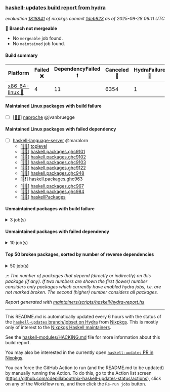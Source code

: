 ### [haskell-updates build report from hydra](https://hydra.nixos.org/jobset/nixpkgs/haskell-updates)
*evaluation [1818841](https://hydra.nixos.org/eval/1818841) of nixpkgs commit [1deb923](https://github.com/NixOS/nixpkgs/commits/1deb92346fcabee253bca127c316d2dabd1f8df1) as of 2025-09-28 06:11 UTC*

🔴 **Branch not mergeable**
  * No `mergeable` job found.
  * No `maintained` job found.

#### Build summary

 | Platform | Failed ❌ | DependencyFailed ❗ | Canceled 🚫 | HydraFailure 🚧 | Success ✅ | 
 | --- | --- | --- | --- | --- | --- | 
 | [x86_64-linux 🐧](https://hydra.nixos.org/eval/1818841?filter=.x86_64-linux) | 4 | 11 | 6354 | 1 | 852 | 
#### Maintained Linux packages with build failure
- [ ] [[🐧❌]](https://hydra.nixos.org/build/308383396) [naproche](https://hydra.nixos.org/eval/1818841?filter=naproche) @jvanbruegge
#### Maintained Linux packages with failed dependency
- [ ] [haskell-language-server](https://hydra.nixos.org/eval/1818841?filter=haskell-language-server) @maralorn
  - [[🐧🚫]](https://hydra.nixos.org/build/308376293) [toplevel](https://hydra.nixos.org/eval/1818841?filter=haskell-language-server)
  - [[🐧🚫]](https://hydra.nixos.org/build/308376163) [haskell.packages.ghc9101](https://hydra.nixos.org/eval/1818841?filter=haskell.packages.ghc9101.haskell-language-server)
  - [[🐧🚫]](https://hydra.nixos.org/build/308376192) [haskell.packages.ghc9102](https://hydra.nixos.org/eval/1818841?filter=haskell.packages.ghc9102.haskell-language-server)
  - [[🐧🚫]](https://hydra.nixos.org/build/308376166) [haskell.packages.ghc9103](https://hydra.nixos.org/eval/1818841?filter=haskell.packages.ghc9103.haskell-language-server)
  - [[🐧🚫]](https://hydra.nixos.org/build/308376240) [haskell.packages.ghc9122](https://hydra.nixos.org/eval/1818841?filter=haskell.packages.ghc9122.haskell-language-server)
  - [[🐧🚫]](https://hydra.nixos.org/build/308376230) [haskell.packages.ghc948](https://hydra.nixos.org/eval/1818841?filter=haskell.packages.ghc948.haskell-language-server)
  - [[🐧❗]](https://hydra.nixos.org/build/308376948) [haskell.packages.ghc963](https://hydra.nixos.org/eval/1818841?filter=haskell.packages.ghc963.haskell-language-server)
  - [[🐧🚫]](https://hydra.nixos.org/build/308376763) [haskell.packages.ghc967](https://hydra.nixos.org/eval/1818841?filter=haskell.packages.ghc967.haskell-language-server)
  - [[🐧🚫]](https://hydra.nixos.org/build/308377189) [haskell.packages.ghc984](https://hydra.nixos.org/eval/1818841?filter=haskell.packages.ghc984.haskell-language-server)
  - [[🐧🚫]](https://hydra.nixos.org/build/308379376) [haskellPackages](https://hydra.nixos.org/eval/1818841?filter=haskellPackages.haskell-language-server)
#### Unmaintained packages with build failure
<details><summary>3 job(s) </summary>

- [ ] [[🐧❌]](https://hydra.nixos.org/build/308380461) [haskellPackages.microlens-pro](https://hydra.nixos.org/eval/1818841?filter=haskellPackages.microlens-pro)  ⤴️ 340 | 396
- [ ] [[🐧❌]](https://hydra.nixos.org/build/308383265) [haskellPackages.xml-html-qq](https://hydra.nixos.org/eval/1818841?filter=haskellPackages.xml-html-qq)  ⤴️ 0 | 1
- [ ] [[🐧❌]](https://hydra.nixos.org/build/308382849) [haskellPackages.typed-gui](https://hydra.nixos.org/eval/1818841?filter=haskellPackages.typed-gui) 
</details>

#### Unmaintained packages with failed dependency
<details><summary>10 job(s) </summary>

- [ ] [[🐧❗]](https://hydra.nixos.org/build/308376804) [haskellPackages.amazonka-core](https://hydra.nixos.org/eval/1818841?filter=haskellPackages.amazonka-core)  ⤴️ 338 | 394
- [ ] [[🐧❗]](https://hydra.nixos.org/build/308376743) [haskellPackages.amazonka-applicationcostprofiler](https://hydra.nixos.org/eval/1818841?filter=haskellPackages.amazonka-applicationcostprofiler) 
- [ ] [[🐧❗]](https://hydra.nixos.org/build/308376757) [haskellPackages.amazonka-batch](https://hydra.nixos.org/eval/1818841?filter=haskellPackages.amazonka-batch) 
- [ ] [[🐧❗]](https://hydra.nixos.org/build/308376771) [haskellPackages.amazonka-clouddirectory](https://hydra.nixos.org/eval/1818841?filter=haskellPackages.amazonka-clouddirectory) 
- [ ] [[🐧❗]](https://hydra.nixos.org/build/308376787) [haskellPackages.amazonka-codepipeline](https://hydra.nixos.org/eval/1818841?filter=haskellPackages.amazonka-codepipeline) 
- [ ] [[🐧❗]](https://hydra.nixos.org/build/308376890) [haskellPackages.amazonka-gamelift](https://hydra.nixos.org/eval/1818841?filter=haskellPackages.amazonka-gamelift) 
- [ ] [[🐧❗]](https://hydra.nixos.org/build/308376894) [haskellPackages.amazonka-ivschat](https://hydra.nixos.org/eval/1818841?filter=haskellPackages.amazonka-ivschat) 
- [ ] [[🐧❗]](https://hydra.nixos.org/build/308376952) [haskellPackages.amazonka-opensearchserverless](https://hydra.nixos.org/eval/1818841?filter=haskellPackages.amazonka-opensearchserverless) 
- [ ] [[🐧❗]](https://hydra.nixos.org/build/308377030) [haskellPackages.amazonka-ssm-incidents](https://hydra.nixos.org/eval/1818841?filter=haskellPackages.amazonka-ssm-incidents) 
- [ ] [[🐧❗]](https://hydra.nixos.org/build/308377042) [haskellPackages.amazonka-test](https://hydra.nixos.org/eval/1818841?filter=haskellPackages.amazonka-test) 
</details>

#### Top 50 broken packages, sorted by number of reverse dependencies
<details><summary>50 job(s) </summary>

[haskell98](https://packdeps.haskellers.com/reverse/haskell98) ⤴️ 152  
[failure](https://packdeps.haskellers.com/reverse/failure) ⤴️ 72  
[enumerator](https://packdeps.haskellers.com/reverse/enumerator) ⤴️ 56  
[connection](https://packdeps.haskellers.com/reverse/connection) ⤴️ 49  
[util](https://packdeps.haskellers.com/reverse/util) ⤴️ 49  
[derive](https://packdeps.haskellers.com/reverse/derive) ⤴️ 48  
[fclabels](https://packdeps.haskellers.com/reverse/fclabels) ⤴️ 47  
[accelerate](https://packdeps.haskellers.com/reverse/accelerate) ⤴️ 42  
[syb-with-class](https://packdeps.haskellers.com/reverse/syb-with-class) ⤴️ 42  
[MonadCatchIO-transformers](https://packdeps.haskellers.com/reverse/MonadCatchIO-transformers) ⤴️ 41  
[TypeCompose](https://packdeps.haskellers.com/reverse/TypeCompose) ⤴️ 41  
[PrimitiveArray](https://packdeps.haskellers.com/reverse/PrimitiveArray) ⤴️ 35  
[crypto-random](https://packdeps.haskellers.com/reverse/crypto-random) ⤴️ 35  
[dual](https://packdeps.haskellers.com/reverse/dual) ⤴️ 32  
[hsp](https://packdeps.haskellers.com/reverse/hsp) ⤴️ 32  
[language-ecmascript](https://packdeps.haskellers.com/reverse/language-ecmascript) ⤴️ 31  
[hw-int](https://packdeps.haskellers.com/reverse/hw-int) ⤴️ 29  
[hw-string-parse](https://packdeps.haskellers.com/reverse/hw-string-parse) ⤴️ 29  
[iteratee](https://packdeps.haskellers.com/reverse/iteratee) ⤴️ 29  
[composite-base](https://packdeps.haskellers.com/reverse/composite-base) ⤴️ 28  
[hw-bits](https://packdeps.haskellers.com/reverse/hw-bits) ⤴️ 28  
[regexpr](https://packdeps.haskellers.com/reverse/regexpr) ⤴️ 27  
[text-format](https://packdeps.haskellers.com/reverse/text-format) ⤴️ 27  
[crypto-numbers](https://packdeps.haskellers.com/reverse/crypto-numbers) ⤴️ 25  
[either-unwrap](https://packdeps.haskellers.com/reverse/either-unwrap) ⤴️ 25  
[universum](https://packdeps.haskellers.com/reverse/universum) ⤴️ 25  
[bits-extra](https://packdeps.haskellers.com/reverse/bits-extra) ⤴️ 23  
[Crypto](https://packdeps.haskellers.com/reverse/Crypto) ⤴️ 22  
[crypto-pubkey](https://packdeps.haskellers.com/reverse/crypto-pubkey) ⤴️ 22  
[haskelldb](https://packdeps.haskellers.com/reverse/haskelldb) ⤴️ 22  
[wxdirect](https://packdeps.haskellers.com/reverse/wxdirect) ⤴️ 22  
[BiobaseTypes](https://packdeps.haskellers.com/reverse/BiobaseTypes) ⤴️ 21  
[alg](https://packdeps.haskellers.com/reverse/alg) ⤴️ 21  
[hw-rankselect-base](https://packdeps.haskellers.com/reverse/hw-rankselect-base) ⤴️ 21  
[libxml-sax](https://packdeps.haskellers.com/reverse/libxml-sax) ⤴️ 21  
[wxc](https://packdeps.haskellers.com/reverse/wxc) ⤴️ 21  
[biocore](https://packdeps.haskellers.com/reverse/biocore) ⤴️ 20  
[hw-excess](https://packdeps.haskellers.com/reverse/hw-excess) ⤴️ 20  
[wxcore](https://packdeps.haskellers.com/reverse/wxcore) ⤴️ 20  
[attoparsec-enumerator](https://packdeps.haskellers.com/reverse/attoparsec-enumerator) ⤴️ 19  
[cprng-aes](https://packdeps.haskellers.com/reverse/cprng-aes) ⤴️ 19  
[fay](https://packdeps.haskellers.com/reverse/fay) ⤴️ 19  
[hsx2hs](https://packdeps.haskellers.com/reverse/hsx2hs) ⤴️ 19  
[hw-balancedparens](https://packdeps.haskellers.com/reverse/hw-balancedparens) ⤴️ 19  
[ixset](https://packdeps.haskellers.com/reverse/ixset) ⤴️ 19  
[mmsyn2](https://packdeps.haskellers.com/reverse/mmsyn2) ⤴️ 19  
[wx](https://packdeps.haskellers.com/reverse/wx) ⤴️ 19  
[BiobaseENA](https://packdeps.haskellers.com/reverse/BiobaseENA) ⤴️ 18  
[asn1-data](https://packdeps.haskellers.com/reverse/asn1-data) ⤴️ 18  
[bytestring-show](https://packdeps.haskellers.com/reverse/bytestring-show) ⤴️ 18  
</details>


*⤴️: The number of packages that depend (directly or indirectly) on this package (if any). If two numbers are shown the first (lower) number considers only packages which currently have enabled hydra jobs, i.e. are not marked broken. The second (higher) number considers all packages.*

*Report generated with [maintainers/scripts/haskell/hydra-report.hs](https://github.com/NixOS/nixpkgs/blob/haskell-updates/maintainers/scripts/haskell/hydra-report.hs)*


----------------------------------------------------------------------

This README.md is automatically updated every 6 hours with the status of the
[`haskell-updates` branch/jobset on Hydra](https://hydra.nixos.org/jobset/nixpkgs/haskell-updates)
from [Nixpkgs](https://github.com/NixOS/nixpkgs).  This is mostly only of
interest to the [Nixpkgs Haskell maintainers](https://github.com/orgs/NixOS/teams/haskell).

See the
[haskell-modules/HACKING.md](https://github.com/NixOS/nixpkgs/blob/haskell-updates/pkgs/development/haskell-modules/HACKING.md)
file for more information about this build report.

You may also be interested in the currently open
[`haskell-updates` PR in Nixpkgs](https://github.com/nixos/nixpkgs/pulls?q=is%3Apr+is%3Aopen+head%3Ahaskell-updates).

You can force the GitHub Action to run (and the README.md to be updated) by
manually running the Action.  To do this, go to the Action list screen
(https://github.com/cdepillabout/nix-haskell-updates-status/actions),
click on any of the Workflow runs, and then click the `Re-run jobs` button.
